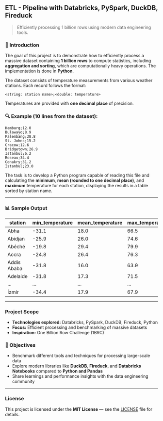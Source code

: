 ## ETL - Pipeline with Databricks, PySpark, DuckDB, Fireduck

> Efficiently processing 1 billion rows using modern data engineering tools.

### 📌 Introduction

The goal of this project is to demonstrate how to efficiently process a massive dataset containing **1 billion rows** to compute statistics, including **aggregation and sorting**, which are computationally heavy operations. The implementation is done in **Python**.

The dataset consists of temperature measurements from various weather stations. Each record follows the format:

```
<string: station name>;<double: temperature>
```

Temperatures are provided with **one decimal place** of precision.

### 🔍 Example (10 lines from the dataset):

```
Hamburg;12.0
Bulawayo;8.9
Palembang;38.8
St. Johns;15.2
Cracow;12.6
Bridgetown;26.9
Istanbul;6.2
Roseau;34.4
Conakry;31.2
Istanbul;23.0
```

The task is to develop a Python program capable of reading this file and calculating the **minimum**, **mean (rounded to one decimal place)**, and **maximum** temperature for each station, displaying the results in a table sorted by station name.

---

### 📊 Sample Output

| station        | min_temperature | mean_temperature | max_temperature |
|----------------|------------------|-------------------|------------------|
| Abha           | -31.1            | 18.0              | 66.5             |
| Abidjan        | -25.9            | 26.0              | 74.6             |
| Abéché         | -19.8            | 29.4              | 79.9             |
| Accra          | -24.8            | 26.4              | 76.3             |
| Addis Ababa    | -31.8            | 16.0              | 63.9             |
| Adelaide       | -31.8            | 17.3              | 71.5             |
| ...            | ...              | ...               | ...              |
| İzmir          | -34.4            | 17.9              | 67.9             |

---

### Project Scope

- **Technologies explored:** Databricks, PySpark, DuckDB, Fireduck, Python
- **Focus:** Efficient processing and benchmarking of massive datasets
- **Inspiration:** One Billion Row Challenge (1BRC)

### 🎯 Objectives

- Benchmark different tools and techniques for processing large-scale data
- Explore modern libraries like **DuckDB**, **Fireduck**, and **Databricks Notebooks** compared to **Python and Pandas**
- Share learnings and performance insights with the data engineering community

---

### License

This project is licensed under the **MIT License** — see the [LICENSE](LICENSE) file for details.

